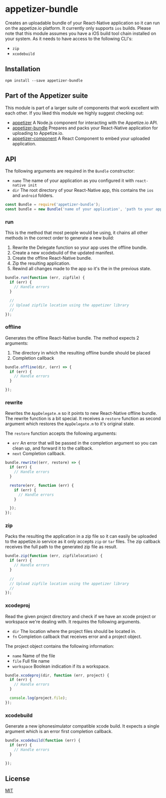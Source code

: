 # appetizer-bundle

Creates an uploadable bundle of your React-Native application so it can run on
the appetize.io platform. It currently only supports `ios` builds. Please note
that this module assumes you have a iOS build tool chain installed on your
system. As it needs to have access to the following CLI's:

- `zip`
- `xcodebuild`

## Installation

```
npm install --save appetizer-bundle
```

## Part of the Appetizer suite

This module is part of a larger suite of components that work excellent with each
other. If you liked this module we highly suggest checking out:

- [appetizer][api] A Node.js component for interacting with the Appetize.io API.
- [appetizer-bundle][bundle] Prepares and packs your React-Native application for uploading to Appetize.io.
- [appetizer-component][component] A React Component to embed your uploaded application.

[api]: https://github.com/godaddy/appetizer
[bundle]: https://github.com/godaddy/appetizer-bundle
[component]: https://github.com/godaddy/appetizer-component

## API

The following arguments are required in the `Bundle` constructor:

- `name` The name of your application as you configured it with `react-native init`
- `dir` The root directory of your React-Native app, this contains the `ios` and
  `android` folders.

```js
const Bundle = require('appetizer-bundle');
const bundle = new Bundle('name of your application', 'path to your app dir');
```

### run

This is the method that most people would be using, it chains all other
methods in the correct order to generate a new build:

1. Rewrite the Delegate function so your app uses the offline bundle.
2. Create a new xcodebuild of the updated manifest.
3. Create the offline React-Native bundle.
4. Zip the resulting application.
5. Rewind all changes made to the app so it's the in the previous state.

```js
bundle.run(function (err, zipfile) {
  if (err) {
    // Handle errors
  }

  //
  // Upload zipfile location using the appetizer library
  //
});
```

### offline

Generates the offline React-Native bundle. The method expects 2 arguments:

1. The directory in which the resulting offline bundle should be placed
2. Completion callback

```js
bundle.offline(dir, (err) => {
  if (err) {
    // Handle errors
  }

});
```

### rewrite

Rewrites the `AppDelegate.m` so it points to new React-Native offline bundle.
The rewrite function is a bit special. It receives a `restore` function as
second argument which restores the `AppDelegate.m` to it's original state.

The `restore` function accepts the following arguments:

- `err` An error that will be passed in the completion argument so you can clean
  up, and forward it to the callback.
- `next` Completion callback.

```js
bundle.rewrite((err, restore) => {
  if (err) {
    // Handle errors
  }

  restore(err, function (err) {
    if (err) {
      // Handle errors
    }

  });
});
```

### zip

Packs the resulting the application in a zip file so it can easily be uploaded
to the appetize.io service as it only accepts `zip` or `tar` files. The zip
callback receives the full path to the generated zip file as result.

```js
bundle.zip(function (err, zipfilelocation) {
  if (err) {
    // Handle errors
  }
  
  //
  // Upload zipfile location using the appetizer library
  //
});
```

### xcodeproj

Read the given project directory and check if we have an xcode project or
workspace we're dealing with. It requires the following arguments.

- `dir` The location where the project files should be located in.
- `fn` Completion callback that receives error and a project object.

The project object contains the following information:

- `name` Name of the file
- `file` Full file name
- `workspace` Boolean indication if its a workspace.

```js
bundle.xcodeproj(dir, function (err, project) {
  if (err) {
    // Handle errors
  }

  console.log(project.file);
});
```

### xcodebuild

Generate a new iphonesimulator compatible xcode build. It expects a single
argument which is an error first completion callback.

```js
bundle.xcodebuild(function (err) {
  if (err) {
    // Handle errors
  }

});
```

## License

[MIT](LICENSE)
